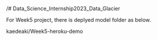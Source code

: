/# Data_Science_Internship2023_Data_Glacier

For Week5 project, there is deplyed model folder as below.

kaedeaki/Week5-heroku-demo
